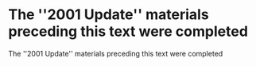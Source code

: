 # The ''2001 Update'' materials preceding this text were completed

The ''2001 Update'' materials preceding this text were completed